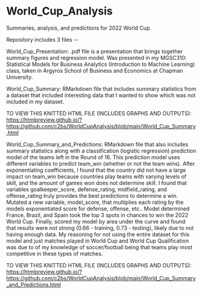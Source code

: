 # World_Cup_Analysis
Summaries, analysis, and predictions for 2022 World Cup.

Repository includes 3 files --

World_Cup_Presentation: .pdf file is a presentation that brings together summary figures and regression model. Was presented in my MGSC310: Statistical Models for Business Analytics (Introduction to Machine Learning) class, taken in Argyros School of Business and Economics at Chapman University.

World_Cup_Summary: RMarkdown file that includes summary statistics from a dataset that included interesting data that I wanted to show which was not included in my dataset. 

TO VIEW THIS KNITTED HTML FILE (INCLUDES GRAPHS AND OUTPUTS): https://htmlpreview.github.io/?https://github.com/c2bs/WorldCupAnalysis/blob/main/World_Cup_Summary.html 

World_Cup_Summary_and_Predictions: RMarkdown file that also includes summary statistics along with a classification (logistic regression) prediction model of the teams left in the Round of 16. This prediction model uses different variables to predict team_win (whether or not the team wins). After exponentiating coefficients, I found that the country did not have a large impact on team_win because countries play teams with varying levels of skill, and the amount of games won does not determine skill. I found that variables goalkeeper_score, defense_rating, midfield_rating, and offense_rating truly provides the best predictions to determine a win. Mutated a new variable, model_score, that multiplies each rating by the models exponentiated score for defense, offense, etc.. Model determined France, Brazil, and Spain took the top 3 spots in chances to win the 2022 World Cup. Finally, scored my model by area under the curve and found that results were not strong (0.66 - training, 0.73 - testing), likely due to not having enough data. My reasoning for not using the entire dataset for this model and just matches played in World Cup and World Cup Qualification was due to of my knowledge of soccer/football being that teams play most competitive in these types of matches.   

TO VIEW THIS KNITTED HTML FILE (INCLUDES GRAPHS AND OUTPUTS): https://htmlpreview.github.io/?https://github.com/c2bs/WorldCupAnalysis/blob/main/World_Cup_Summary_and_Predictions.html
